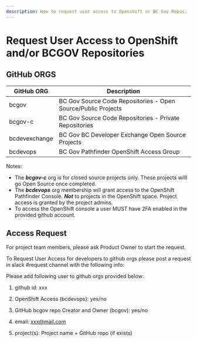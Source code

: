 ```yaml
---
description: How to request user access to Openshift or BC Gov Repos.
---
```

# Request User Access to OpenShift and/or BCGOV Repositories

## GitHub ORGS

| GitHub ORG    | Description                                                   |
|---------------|---------------------------------------------------------------|
| bcgov         | BC Gov Source Code Repositories - Open Source/Public Projects |
| bcgov-c       | BC Gov Source Code Repositories - Private Repositories        |
| bcdevexchange | BC Gov BC Developer Exchange Open Source Projects             |
| bcdevops      | BC Gov Pathfinder OpenShift Access Group                      |

Notes:
* The ***bcgov-c*** org is for closed source projects only. These projects willl go Open Source once completed.
* The ***bcdevops*** org membership will grant access to the OpenShift Pathfinder Console. ***Not*** to projects in the OpenShift space. Project access is granted by the project admins.
* To access the OpenShift console a user MUST have 2FA enabled in the provided github account. 

## Access Request

For project team members, please ask Product Owner to start the request.

To Request User Access for developers to github orgs please post a request in slack #request channel with the following info:

Please add following user to github orgs provided below:

1. github id: xxx

2. OpenShift Access (bcdevops): yes/no

3. GitHub bcgov repo Creator and Owner (bcgov): yes/no

4. email: xxx@mail.com

5. project(s): Project name + GitHub repo (if exists)
